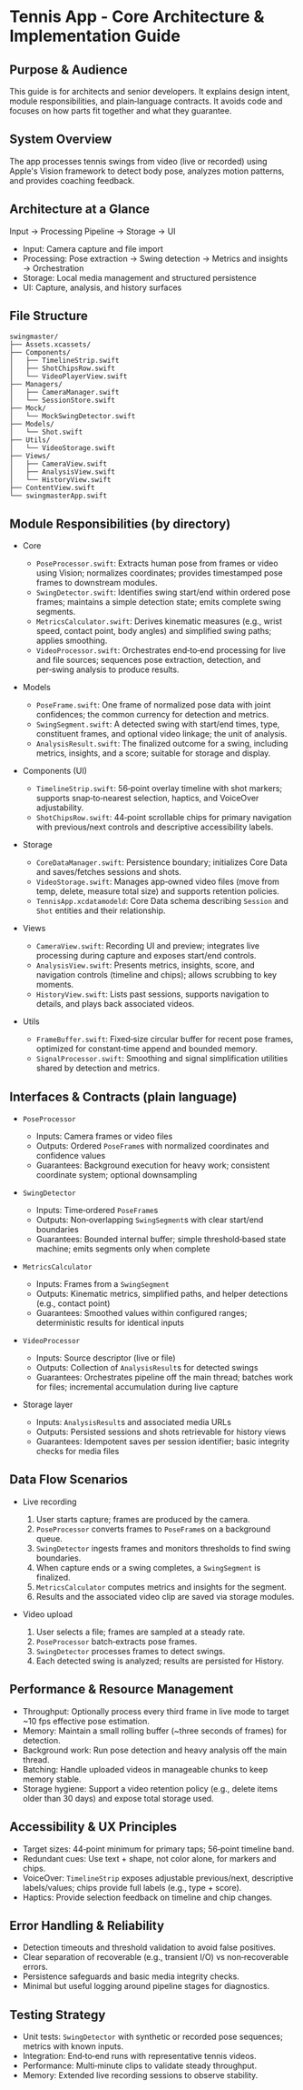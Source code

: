 # Tennis App - Core Architecture & Implementation Guide

## Purpose & Audience

This guide is for architects and senior developers. It explains design intent, module responsibilities, and plain‑language contracts. It avoids code and focuses on how parts fit together and what they guarantee.

## System Overview

The app processes tennis swings from video (live or recorded) using Apple's Vision framework to detect body pose, analyzes motion patterns, and provides coaching feedback.

## Architecture at a Glance

Input → Processing Pipeline → Storage → UI

- Input: Camera capture and file import
- Processing: Pose extraction → Swing detection → Metrics and insights → Orchestration
- Storage: Local media management and structured persistence
- UI: Capture, analysis, and history surfaces

## File Structure

```
swingmaster/
├── Assets.xcassets/
├── Components/
│   ├── TimelineStrip.swift
│   ├── ShotChipsRow.swift
│   └── VideoPlayerView.swift
├── Managers/
│   ├── CameraManager.swift
│   └── SessionStore.swift
├── Mock/
│   └── MockSwingDetector.swift
├── Models/
│   └── Shot.swift
├── Utils/
│   └── VideoStorage.swift
├── Views/
│   ├── CameraView.swift
│   ├── AnalysisView.swift
│   └── HistoryView.swift
├── ContentView.swift
└── swingmasterApp.swift
```

## Module Responsibilities (by directory)

- Core
  - `PoseProcessor.swift`: Extracts human pose from frames or video using Vision; normalizes coordinates; provides timestamped pose frames to downstream modules.
  - `SwingDetector.swift`: Identifies swing start/end within ordered pose frames; maintains a simple detection state; emits complete swing segments.
  - `MetricsCalculator.swift`: Derives kinematic measures (e.g., wrist speed, contact point, body angles) and simplified swing paths; applies smoothing.
  - `VideoProcessor.swift`: Orchestrates end‑to‑end processing for live and file sources; sequences pose extraction, detection, and per‑swing analysis to produce results.

- Models
  - `PoseFrame.swift`: One frame of normalized pose data with joint confidences; the common currency for detection and metrics.
  - `SwingSegment.swift`: A detected swing with start/end times, type, constituent frames, and optional video linkage; the unit of analysis.
  - `AnalysisResult.swift`: The finalized outcome for a swing, including metrics, insights, and a score; suitable for storage and display.

- Components (UI)
  - `TimelineStrip.swift`: 56‑point overlay timeline with shot markers; supports snap‑to‑nearest selection, haptics, and VoiceOver adjustability.
  - `ShotChipsRow.swift`: 44‑point scrollable chips for primary navigation with previous/next controls and descriptive accessibility labels.

- Storage
  - `CoreDataManager.swift`: Persistence boundary; initializes Core Data and saves/fetches sessions and shots.
  - `VideoStorage.swift`: Manages app‑owned video files (move from temp, delete, measure total size) and supports retention policies.
  - `TennisApp.xcdatamodeld`: Core Data schema describing `Session` and `Shot` entities and their relationship.

- Views
  - `CameraView.swift`: Recording UI and preview; integrates live processing during capture and exposes start/end controls.
  - `AnalysisView.swift`: Presents metrics, insights, score, and navigation controls (timeline and chips); allows scrubbing to key moments.
  - `HistoryView.swift`: Lists past sessions, supports navigation to details, and plays back associated videos.

- Utils
  - `FrameBuffer.swift`: Fixed‑size circular buffer for recent pose frames, optimized for constant‑time append and bounded memory.
  - `SignalProcessor.swift`: Smoothing and signal simplification utilities shared by detection and metrics.

## Interfaces & Contracts (plain language)

- `PoseProcessor`
  - Inputs: Camera frames or video files
  - Outputs: Ordered `PoseFrame`s with normalized coordinates and confidence values
  - Guarantees: Background execution for heavy work; consistent coordinate system; optional downsampling

- `SwingDetector`
  - Inputs: Time‑ordered `PoseFrame`s
  - Outputs: Non‑overlapping `SwingSegment`s with clear start/end boundaries
  - Guarantees: Bounded internal buffer; simple threshold‑based state machine; emits segments only when complete

- `MetricsCalculator`
  - Inputs: Frames from a `SwingSegment`
  - Outputs: Kinematic metrics, simplified paths, and helper detections (e.g., contact point)
  - Guarantees: Smoothed values within configured ranges; deterministic results for identical inputs

- `VideoProcessor`
  - Inputs: Source descriptor (live or file)
  - Outputs: Collection of `AnalysisResult`s for detected swings
  - Guarantees: Orchestrates pipeline off the main thread; batches work for files; incremental accumulation during live capture

- Storage layer
  - Inputs: `AnalysisResult`s and associated media URLs
  - Outputs: Persisted sessions and shots retrievable for history views
  - Guarantees: Idempotent saves per session identifier; basic integrity checks for media files

## Data Flow Scenarios

- Live recording
  1. User starts capture; frames are produced by the camera.
  2. `PoseProcessor` converts frames to `PoseFrame`s on a background queue.
  3. `SwingDetector` ingests frames and monitors thresholds to find swing boundaries.
  4. When capture ends or a swing completes, a `SwingSegment` is finalized.
  5. `MetricsCalculator` computes metrics and insights for the segment.
  6. Results and the associated video clip are saved via storage modules.

- Video upload
  1. User selects a file; frames are sampled at a steady rate.
  2. `PoseProcessor` batch‑extracts pose frames.
  3. `SwingDetector` processes frames to detect swings.
  4. Each detected swing is analyzed; results are persisted for History.

## Performance & Resource Management

- Throughput: Optionally process every third frame in live mode to target ~10 fps effective pose estimation.
- Memory: Maintain a small rolling buffer (~three seconds of frames) for detection.
- Background work: Run pose detection and heavy analysis off the main thread.
- Batching: Handle uploaded videos in manageable chunks to keep memory stable.
- Storage hygiene: Support a video retention policy (e.g., delete items older than 30 days) and expose total storage used.

## Accessibility & UX Principles

- Target sizes: 44‑point minimum for primary taps; 56‑point timeline band.
- Redundant cues: Use text + shape, not color alone, for markers and chips.
- VoiceOver: `TimelineStrip` exposes adjustable previous/next, descriptive labels/values; chips provide full labels (e.g., type + score).
- Haptics: Provide selection feedback on timeline and chip changes.

## Error Handling & Reliability

- Detection timeouts and threshold validation to avoid false positives.
- Clear separation of recoverable (e.g., transient I/O) vs non‑recoverable errors.
- Persistence safeguards and basic media integrity checks.
- Minimal but useful logging around pipeline stages for diagnostics.

## Testing Strategy

- Unit tests: `SwingDetector` with synthetic or recorded pose sequences; metrics with known inputs.
- Integration: End‑to‑end runs with representative tennis videos.
- Performance: Multi‑minute clips to validate steady throughput.
- Memory: Extended live recording sessions to observe stability.


